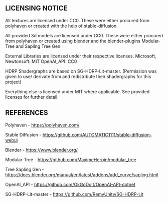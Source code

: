 
## LICENSING NOTICE

All textures are licensed under CC0. These were either procured from polyhaven or created with the help of stable-diffusion.

All provided 3d models are licensed under CC0. These were either procured from polyhaven or created using blender and the blender-plugins Modular-Tree and Sapling Tree Gen.

External Libraries are licensed under their respective licenses.
Microsoft, Newtonsoft: MIT
OpenAI_API: CC0

HDRP Shadergraphs are based on SG-HDRP-Lit-master. (Permission was given to use/ derivate from and redistribute their shadergraphs for this project)

Everything else is licensed under MIT where applicable.
See provided licenses for further detail.

## REFERENCES

Polyhaven - https://polyhaven.com/

Stable Diffusion - https://github.com/AUTOMATIC1111/stable-diffusion-webui

Blender - https://www.blender.org/

Modular-Tree - https://github.com/MaximeHerpin/modular_tree

Tree Sapling Gen - https://docs.blender.org/manual/en/latest/addons/add_curve/sapling.html

OpenAI_API - https://github.com/OkGoDoIt/OpenAI-API-dotnet

SG-HDRP-Lit-master - https://github.com/RemyUnity/SG-HDRP-Lit